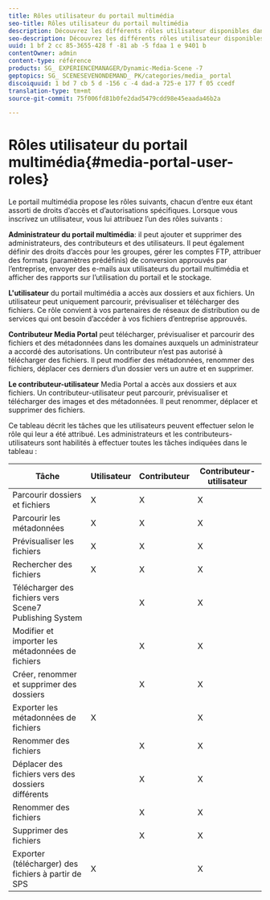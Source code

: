 ```yaml
---
title: Rôles utilisateur du portail multimédia
seo-title: Rôles utilisateur du portail multimédia
description: Découvrez les différents rôles utilisateur disponibles dans Media Portal.
seo-description: Découvrez les différents rôles utilisateur disponibles dans Media Portal.
uuid: 1 bf 2 cc 85-3655-428 f -81 ab -5 fdaa 1 e 9401 b
contentOwner: admin
content-type: référence
products: SG_ EXPERIENCEMANAGER/Dynamic-Media-Scene -7
geptopics: SG_ SCENESEVENONDEMAND_ PK/categories/media_ portal
discoiquuid: 1 bd 7 cb 5 d -156 c -4 dad-a 725-e 177 f 05 ccedf
translation-type: tm+mt
source-git-commit: 75f006fd81b0fe2dad5479cdd98e45eaada46b2a

---
```



# Rôles utilisateur du portail multimédia{#media-portal-user-roles}

Le portail multimédia propose les rôles suivants, chacun d’entre eux étant assorti de droits d’accès et d’autorisations spécifiques. Lorsque vous inscrivez un utilisateur, vous lui attribuez l’un des rôles suivants :

**Administrateur
du portail multimédia**: il peut ajouter et supprimer des administrateurs, des contributeurs et des utilisateurs. Il peut également définir des droits d’accès pour les groupes, gérer les comptes FTP, attribuer des formats (paramètres prédéfinis) de conversion approuvés par l’entreprise, envoyer des e-mails aux utilisateurs du portail multimédia et afficher des rapports sur l’utilisation du portail et le stockage.

**L'utilisateur**
du portail multimédia a accès aux dossiers et aux fichiers. Un utilisateur peut uniquement parcourir, prévisualiser et télécharger des fichiers. Ce rôle convient à vos partenaires de réseaux de distribution ou de services qui ont besoin d’accéder à vos fichiers d’entreprise approuvés.

**Contributeur Media Portal** peut télécharger, prévisualiser et parcourir des fichiers et des métadonnées dans les domaines auxquels un administrateur a accordé des autorisations. Un contributeur n’est pas autorisé à télécharger des fichiers. Il peut modifier des métadonnées, renommer des fichiers, déplacer ces derniers d’un dossier vers un autre et en supprimer.

**Le contributeur-utilisateur** Media Portal a accès aux dossiers et aux fichiers. Un contributeur-utilisateur peut parcourir, prévisualiser et télécharger des images et des métadonnées. Il peut renommer, déplacer et supprimer des fichiers.

Ce tableau décrit les tâches que les utilisateurs peuvent effectuer selon le rôle qui leur a été attribué. Les administrateurs et les contributeurs-utilisateurs sont habilités à effectuer toutes les tâches indiquées dans le tableau :

| Tâche | Utilisateur | Contributeur | Contributeur-utilisateur |
|--- |--- |--- |--- |
| Parcourir dossiers et fichiers | X | X | X |
| Parcourir les métadonnées | X | X | X |
| Prévisualiser les fichiers | X | X | X |
| Rechercher des fichiers | X | X | X |
| Télécharger des fichiers vers Scene7 Publishing System |  | X | X |
| Modifier et importer les métadonnées de fichiers |  | X | X |
| Créer, renommer et supprimer des dossiers |  | X | X |
| Exporter les métadonnées de fichiers | X |  | X |
| Renommer des fichiers |  | X | X |
| Déplacer des fichiers vers des dossiers différents |  | X | X |
| Renommer des fichiers |  | X | X |
| Supprimer des fichiers |  | X | X |
| Exporter (télécharger) des fichiers à partir de SPS | X |  | X |